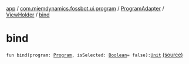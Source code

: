 [app](../../../index.md) / [com.miemdynamics.fossbot.ui.program](../../index.md) / [ProgramAdapter](../index.md) / [ViewHolder](index.md) / [bind](./bind.md)

# bind

`fun bind(program: `[`Program`](../../../com.miemdynamics.fossbot.data.entity/-program/index.md)`, isSelected: `[`Boolean`](https://kotlinlang.org/api/latest/jvm/stdlib/kotlin/-boolean/index.html)` = false): `[`Unit`](https://kotlinlang.org/api/latest/jvm/stdlib/kotlin/-unit/index.html) [(source)](https://github.com/binyot/fossbot/tree/master/app/src/main/java/com/miemdynamics/fossbot/ui/program/ProgramAdapter.kt#L60)